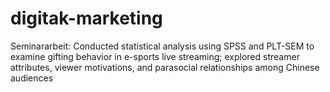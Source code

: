 # digitak-marketing
Seminararbeit: Conducted statistical analysis using SPSS and PLT-SEM to examine gifting behavior in e-sports live streaming; explored streamer attributes, viewer motivations, and parasocial relationships among Chinese audiences
